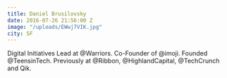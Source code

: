 ```yaml
---
title: Daniel Brusilovsky
date: 2016-07-26 21:56:00 Z
image: "/uploads/EWwj7VIK.jpg"
city: SF
---
```


Digital Initiatives Lead at @Warriors. Co-Founder of @imoji. Founded @TeensinTech. Previously at @Ribbon, @HighlandCapital, @TechCrunch and Qik.